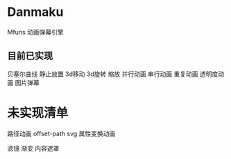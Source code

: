 # Danmaku
Mfuns 动画弹幕引擎 

## 目前已实现
贝塞尔曲线
静止放置
3d移动
3d旋转
缩放
并行动画
串行动画
重复动画
透明度动画
图片弹幕

# 未实现清单

路径动画 offset-path
svg 属性变换动画

滤镜
渐变
内容遮罩